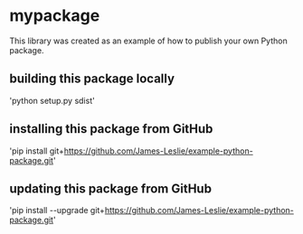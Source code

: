 # mypackage
This library was created as an example of how to publish your own Python package.

## building this package locally
'python setup.py sdist'

## installing this package from GitHub
'pip install git+https://github.com/James-Leslie/example-python-package.git'

## updating this package from GitHub
'pip install --upgrade git+https://github.com/James-Leslie/example-python-package.git'
